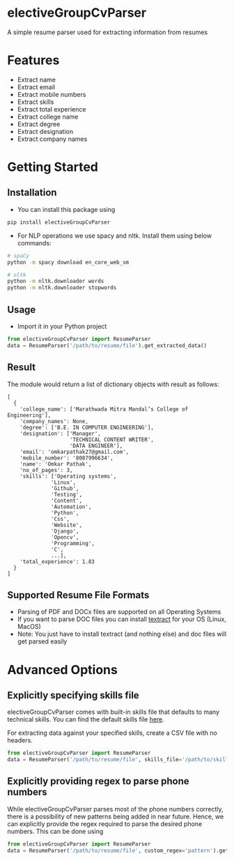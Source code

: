 # electiveGroupCvParser

A simple resume parser used for extracting information from resumes

# Features

- Extract name
- Extract email
- Extract mobile numbers
- Extract skills
- Extract total experience
- Extract college name
- Extract degree
- Extract designation
- Extract company names

# Getting Started

## Installation

- You can install this package using

```bash
pip install electiveGroupCvParser
```

- For NLP operations we use spacy and nltk. Install them using below commands:

```bash
# spaCy
python -m spacy download en_core_web_sm

# nltk
python -m nltk.downloader words
python -m nltk.downloader stopwords
```

## Usage

- Import it in your Python project

```python
from electiveGroupCvParser import ResumeParser
data = ResumeParser('/path/to/resume/file').get_extracted_data()
```

## Result

The module would return a list of dictionary objects with result as follows:

```
[
  {
    'college_name': ['Marathwada Mitra Mandal’s College of Engineering'],
    'company_names': None,
    'degree': ['B.E. IN COMPUTER ENGINEERING'],
    'designation': ['Manager',
                    'TECHNICAL CONTENT WRITER',
                    'DATA ENGINEER'],
    'email': 'omkarpathak27@gmail.com',
    'mobile_number': '8087996634',
    'name': 'Omkar Pathak',
    'no_of_pages': 3,
    'skills': ['Operating systems',
              'Linux',
              'Github',
              'Testing',
              'Content',
              'Automation',
              'Python',
              'Css',
              'Website',
              'Django',
              'Opencv',
              'Programming',
              'C',
              ...],
    'total_experience': 1.83
  }
]
```

## Supported Resume File Formats

- Parsing of PDF and DOCx files are supported on all Operating Systems
- If you want to parse DOC files you can install [textract](https://textract.readthedocs.io/en/stable/installation.html) for your OS (Linux, MacOS)
- Note: You just have to install textract (and nothing else) and doc files will get parsed easily

# Advanced Options

## Explicitly specifying skills file

electiveGroupCvParser comes with built-in skills file that defaults to many technical skills. You can find the default skills file [here](https://github.com/OmkarPathak/electiveGroupCvParser/blob/master/electiveGroupCvParser/skills.csv).

For extracting data against your specified skills, create a CSV file with no headers.

```python
from electiveGroupCvParser import ResumeParser
data = ResumeParser('/path/to/resume/file', skills_file='/path/to/skills.csv').get_extracted_data()
```

## Explicitly providing regex to parse phone numbers

While electiveGroupCvParser parses most of the phone numbers correctly, there is a possibility of new patterns being added in near future. Hence, we can explicitly provide the regex required to parse the desired phone numbers. This can be done using

```python
from electiveGroupCvParser import ResumeParser
data = ResumeParser('/path/to/resume/file', custom_regex='pattern').get_extracted_data()
```